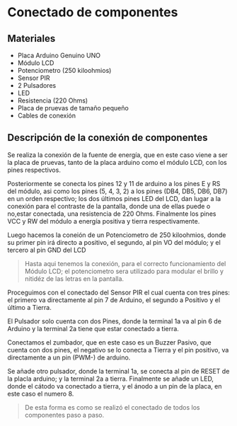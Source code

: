 # Conectado de componentes

## Materiales
- Placa Arduino Genuino UNO
- Módulo LCD
- Potenciometro (250 kiloohmios)
- Sensor PIR
- 2 Pulsadores
- LED
- Resistencia (220 Ohms)
- Placa de pruevas de tamaño pequeño
- Cables de conexión

## Descripción de la conexión de componentes
Se realiza la conexión de la fuente de energía, que en este caso viene a ser la placa de pruevas, tanto de la placa arduino como el módulo LCD, con los pines respectivos.

Posteriormente se conecta los pines 12 y 11 de arduino a los pines E y RS del módulo, asi como los pines (5, 4, 3, 2) a los pines (DB4, DB5, DB6, DB7) en un orden respectivo; los dos últimos pines LED del 
LCD, dan lugar a la conexión para el contraste de la pantalla, donde una de ellas puede o no,estar conectada, una resistencia de 220 Ohms. Finalmente los pines VCC y RW del módulo a energía positiva y tierra respectivamente.

Luego hacemos la coneión de un Potenciometro de 250 kiloohmios, donde su primer pin irá directo a positivo, el segundo, al pin VO del módulo; y el tercero al pin GND del LCD

> Hasta aqui tenemos la conexión, para el correcto funcionamiento del Módulo LCD; el potenciometro sera utilizado para modular el brillo y nitidéz de las letras en la pantalla.

Proceguimos con el conectado del Sensor PIR el cual cuenta con tres pines: el primero va directamente al pin 7 de Arduino, el segundo a Positivo y el último a Tierra.

El Pulsador solo cuenta con dos Pines, donde la terminal 1a va al pin 6 de Arduino y la terminal 2a tiene que estar conectado a tierra.

Conectamos el zumbador, que en este caso es un Buzzer Pasivo, que cuenta con dos pines, el negativo se lo conecta a Tierra y el pin positivo, va directamente a un pin (PWM-) de arduino.

Se añade otro pulsador, donde la terminal 1a, se conecta al pin de RESET de la placla arduino; y la terminal 2a a tierra. Finalmente se añade un LED, donde el cátodo va conectado a tierra, y el ánodo a un pin de la placa, en este caso el numero 8.

> De esta forma es como se realizó el conectado de todos los componentes paso a paso.
